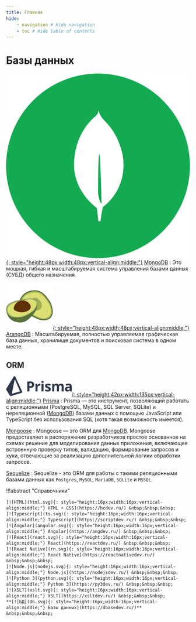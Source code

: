 ```yaml
---
title: Главная
hide:
    - navigation # Hide navigation
    - toc # Hide table of contents
---
```


# Базы данных

[![MongoDB](mongodb.svg){: style="height:48px;width:48px;vertical-align:middle;"}](/mongodb/)
[MongoDB](/mongodb/)
: Это мощная, гибкая и масштабируемая система управления базами данных (СУБД) общего назначения.

[![ArangoDB](arangodb.svg){: style="height:48px;width:48px;vertical-align:middle;"}](/arangodb/)
[ArangoDB](/arangodb/)
: Масштабируемая, полностью управляемая графическая база данных, хранилище документов и поисковая система в одном месте.

## ORM

[![Prisma](orm/prisma/logo-prisma.svg){: style="height:42px;width:135px;vertical-align:middle;"}](orm/prisma/index.md)
[Prisma](orm/prisma/index.md)
: Prisma — это инструмент, позволяющий работать с реляционными (PostgreSQL, MySQL, SQL Server, SQLite) и нереляционной ([MongoDB](/mongodb/)) базами данных с помощью JavaScript или TypeScript без использования SQL (хотя такая возможность имеется).

[Mongoose](orm/mongoose.md)
: Mongoose — это ORM для [MongoDB](/mongodb/). Mongoose предоставляет в распоряжение разработчиков простое основанное на схемах решение для моделирования данных приложения, включающее встроенную проверку типов, валидацию, формирование запросов и хуки, отвечающие за реализацию дополнительной логики обработки запросов.

[Sequelize](orm/sequelize.md)
: Sequelize - это ORM для работы с такими реляционными базами данных как `Postgres`, `MySQL`, `MariaDB`, `SQLite` и `MSSQL`.

<!--
https://github.com/brianc/node-postgres-docs
https://my-js.org/docs/guide/supabase
https://habr.com/ru/company/timeweb/blog/648761/
-->

!!!abstract "Справочники"

    [![HTML](html.svg){: style="height:16px;width:16px;vertical-align:middle;"} HTML + CSS](https://hcdev.ru/) &nbsp;&nbsp;&nbsp;
    [![Typescript](ts.svg){: style="height:16px;width:16px;vertical-align:middle;"} Typescript](https://scriptdev.ru/) &nbsp;&nbsp;&nbsp;
    [![Angular](angular.svg){: style="height:16px;width:16px;vertical-align:middle;"} Angular](https://angdev.ru/) &nbsp;&nbsp;&nbsp;
    [![React](react.svg){: style="height:16px;width:16px;vertical-align:middle;"} React](https://reactdev.ru/) &nbsp;&nbsp;&nbsp;
    [![React Native](rn.svg){: style="height:16px;width:16px;vertical-align:middle;"} React Native](https://reactnativedev.ru/) &nbsp;&nbsp;&nbsp;
    [![Node.js](nodejs.svg){: style="height:16px;width:16px;vertical-align:middle;"} Node.js](https://nodejsdev.ru/) &nbsp;&nbsp;&nbsp;
    [![Python 3](python.svg){: style="height:16px;width:16px;vertical-align:middle;"} Python 3](https://py3dev.ru/) &nbsp;&nbsp;&nbsp;
    [![XSLT](xslt.svg){: style="height:16px;width:16px;vertical-align:middle;"} XSLT](https://xsltdev.ru/) &nbsp;&nbsp;&nbsp;
    **[![БД](db.svg){: style="height:16px;width:16px;vertical-align:middle;"} Базы данных](https://dbasedev.ru/)** &nbsp;&nbsp;&nbsp;
